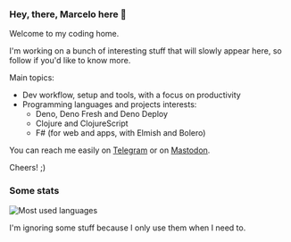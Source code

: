 ### Hey, there, Marcelo here 👋

Welcome to my coding home.

I'm working on a bunch of interesting stuff that will slowly appear here, so
follow if you'd like to know more.

Main topics:

- Dev workflow, setup and tools, with a focus on productivity
- Programming languages and projects interests:
  - Deno, Deno Fresh and Deno Deploy
  - Clojure and ClojureScript
  - F# (for web and apps, with Elmish and Bolero)

You can reach me easily on [Telegram](https://bit.ly/3NwNHXK) or on
<a rel="me" href="https://mastodon.social/@marcelocra">Mastodon</a>.

Cheers! ;)

### Some stats

![Most used languages](https://github-readme-stats.vercel.app/api/top-langs/?username=marcelocra&theme=dark&hide_border=true&layout=compact&hide=Python,Java,html,CSS,C,Shell,PowerShell,Vim%20Script&langs_count=10)

I'm ignoring some stuff because I only use them when I need to.

<!--
**marcelocra/marcelocra** is a ✨ _special_ ✨ repository because its `README.md` (this file) appears on your GitHub profile.

Here are some ideas to get you started:

- 🔭 I’m currently working on ...
- 🌱 I’m currently learning ...
- 👯 I’m looking to collaborate on ...
- 🤔 I’m looking for help with ...
- 💬 Ask me about ...
- 📫 How to reach me: ...
- 😄 Pronouns: ...
- ⚡ Fun fact: ...
-->

